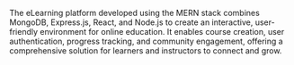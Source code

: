 The eLearning platform developed using the MERN stack combines MongoDB, Express.js, React, and Node.js to create an interactive, user-friendly environment for online education. It enables course creation, user authentication, progress tracking, and community engagement, offering a comprehensive solution for learners and instructors to connect and grow.




